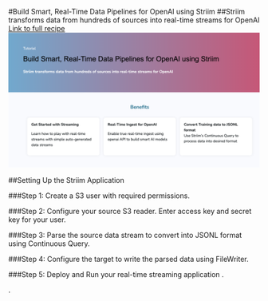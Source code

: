 #Build Smart, Real-Time Data Pipelines for OpenAI using Striim
##Striim transforms data from hundreds of sources into real-time streams for OpenAI
[Link to full recipe](https://www.striim.com/tutorial/build-smart-real-time-data-pipelines-for-openai-using-striim/)
![Striim, openai](https://github.com/striim/recipes/blob/main/striim-gpt-pipeline/Image.png)

##Setting Up the Striim Application </br>

###Step 1: Create a S3 user with required permissions.

###Step 2: Configure your source S3 reader. Enter access key and secret key for your user.

###Step 3: Parse the source data stream to convert into JSONL format using Continuous Query.

###Step 4: Configure the target to write the parsed data using FileWriter.

###Step 5: Deploy and Run your real-time streaming application .

.
